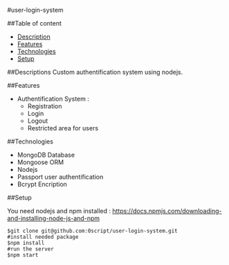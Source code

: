 #user-login-system

##Table of content
* [Description](#descriptions)
* [Features](#features)
* [Technologies](#technologies)
* [Setup](#setup)

##Descriptions
  Custom authentification system using nodejs.

##Features
  * Authentification System :
    * Registration
    * Login
    * Logout
    * Restricted area for users

##Technologies
  * MongoDB Database
  * Mongoose ORM
  * Nodejs
  * Passport user authentification
  * Bcrypt Encription

##Setup

  You need nodejs and npm installed : https://docs.npmjs.com/downloading-and-installing-node-js-and-npm

  ```shell
  $git clone git@github.com:0script/user-login-system.git
  #install needed package
  $npm install
  #run the server
  $npm start
  ```